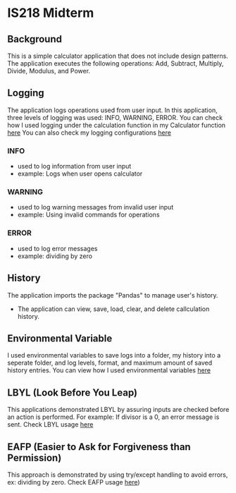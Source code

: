 # IS218 Midterm

## Background
This is a simple calculator application that does not include design patterns.
The application executes the following operations: Add, Subtract, Multiply, Divide, Modulus, and Power. 

## Logging
The application logs operations used from user input. In this application, three levels of logging was used: INFO, WARNING, ERROR.
You can check how I used logging under the calculation function in my Calculator function [here](app/calculator/__init__.py)
You can also check my logging configurations [here](app/logging_config.py)
### INFO 
* used to log information from user input
* example: Logs when user opens calculator
### WARNING
* used to log warning messages from invalid user input
* example: Using invalid commands for operations
### ERROR
* used to log error messages 
* example: dividing by zero

## History
The application imports the package "Pandas" to manage user's history. 
* The application can view, save, load, clear, and delete callculation history.

## Environmental Variable
I used environmental variables to save logs into a folder, my history into a seperate folder, and log levels, format, and maximum amount of saved history entries. You can view how I used environmental variables [here](app/config.py)

## LBYL (Look Before You Leap)
This applications demonstrated LBYL by assuring inputs are checked before an action is performed. For example: If divisor is a 0, an error message is sent.
Check LBYL usage [here](app/operations/__init__.py)

## EAFP (Easier to Ask for Forgiveness than Permission)
This approach is demonstrated by using try/except handling to avoid errors, ex: dividing by zero.
Check EAFP usage [here](app/calculator/__init__.py))